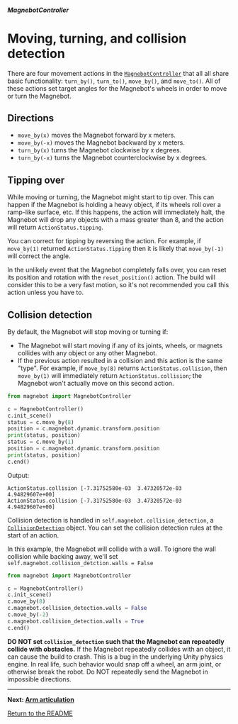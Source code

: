 ##### MagnebotController

# Moving, turning, and collision detection

There are four movement actions in the [`MagnebotController`](../../api/magnebot_controller.md) that all all share basic functionality: `turn_by()`, `turn_to()`, `move_by()`, and `move_to()`. All of these actions set target angles for the Magnebot's wheels in order to move or turn the Magnebot.

## Directions

- `move_by(x)` moves the Magnebot forward by x meters.
- `move_by(-x)` moves the Magnebot backward by x meters.
- `turn_by(x)` turns the Magnebot clockwise by x degrees.
- `turn_by(-x)` turns the Magnebot counterclockwise by x degrees.

## Tipping over

While moving or turning, the Magnebot might start to tip over. This  can happen if the Magnebot is holding a heavy object, if its wheels roll over a ramp-like surface, etc. If this happens, the action will  immediately halt, the Magnebot will drop any objects with a mass greater than 8, and the action will return `ActionStatus.tipping`.

You can correct for tipping by reversing the action. For example, if `move_by(1)` returned `ActionStatus.tipping` then it is likely that `move_by(-1)` will correct the angle.

In the unlikely event that the Magnebot completely falls over, you can reset its position and rotation with the `reset_position()` action. The build will consider this to be a very fast motion, so it's not recommended you call this action unless you have to.

## Collision detection

By default, the Magnebot will stop moving or turning if:

- The Magnebot will start moving if any of its joints, wheels, or magnets collides with any object or any other Magnebot.
- If the previous action resulted in a collision and this action is the same "type". For example, if `move_by(8)` returns `ActionStatus.collision`, then `move_by(1)` will immediately return `ActionStatus.collision`; the Magnebot won't actually move on this second action.

```python
from magnebot import MagnebotController

c = MagnebotController()
c.init_scene()
status = c.move_by(8)
position = c.magnebot.dynamic.transform.position
print(status, position)
status = c.move_by(1)
position = c.magnebot.dynamic.transform.position
print(status, position)
c.end()
```

Output:

```
ActionStatus.collision [-7.31752580e-03  3.47320572e-03  4.94829607e+00]
ActionStatus.collision [-7.31752580e-03  3.47320572e-03  4.94829607e+00]
```

Collision detection is handled in `self.magnebot.collision_detection`, a [`CollisionDetection`](../../api/collision_detection.md) object. You can set the collision detection rules at the start of an action.

In this example, the Magnebot will collide with a wall. To ignore the wall collision while backing away, we'll set `self.magnebot.collision_detction.walls = False`

```python
from magnebot import MagnebotController

c = MagnebotController()
c.init_scene()
c.move_by(8)
c.magnebot.collision_detection.walls = False
c.move_by(-2)
c.magnebot.collision_detection.walls = True
c.end()
```

**DO NOT set `collision_detection` such that the Magnebot can repeatedly collide with obstacles.** If the Magnebot repeatedly collides with an object, it can cause the build to crash. This is a bug in the underlying Unity physics engine. In real life, such behavior would snap off a wheel, an arm joint, or otherwise break the robot. Do NOT repeatedly send the Magnebot in impossible directions.

***

**Next: [Arm articulation](arm_articulation.md)**

[Return to the README](../../../README.md)